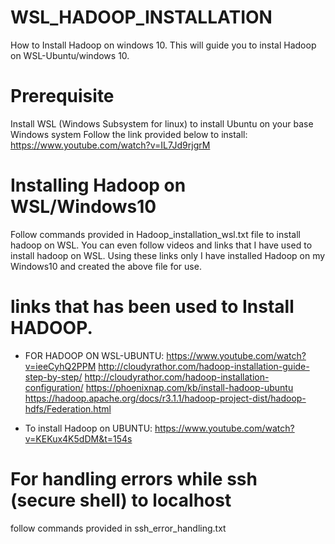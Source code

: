 # WSL_HADOOP_INSTALLATION
 How to Install Hadoop on windows 10.
 This will guide you to instal Hadoop on WSL-Ubuntu/windows 10. 
 
 # Prerequisite
 Install WSL (Windows Subsystem for linux) to install Ubuntu on your base Windows system 
 Follow the link provided below to install:
 https://www.youtube.com/watch?v=IL7Jd9rjgrM
 
# Installing Hadoop on WSL/Windows10 
  Follow commands provided in Hadoop_installation_wsl.txt file to install hadoop on WSL. 
  You can even follow videos and links that I have used to install hadoop on WSL. 
  Using these links only I have installed Hadoop on my Windows10 and created the above file for use.
  
# links that has been used to Install HADOOP.
- FOR HADOOP ON WSL-UBUNTU:
https://www.youtube.com/watch?v=ieeCyhQ2PPM 
http://cloudyrathor.com/hadoop-installation-guide-step-by-step/
http://cloudyrathor.com/hadoop-installation-configuration/
https://phoenixnap.com/kb/install-hadoop-ubuntu
https://hadoop.apache.org/docs/r3.1.1/hadoop-project-dist/hadoop-hdfs/Federation.html

- To install Hadoop on UBUNTU: 
https://www.youtube.com/watch?v=KEKux4K5dDM&t=154s

# For handling errors while ssh (secure shell) to localhost
  follow commands provided in ssh_error_handling.txt
